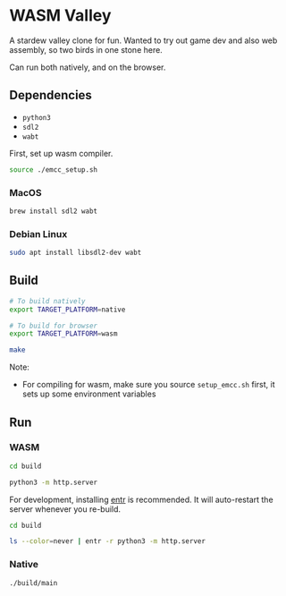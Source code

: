 # WASM Valley

A stardew valley clone for fun. Wanted to try out game dev and also web assembly, so
two birds in one stone here.

Can run both natively, and on the browser.

## Dependencies

* `python3`
* `sdl2`
* `wabt`

First, set up wasm compiler.

```bash
source ./emcc_setup.sh
```

### MacOS

```bash
brew install sdl2 wabt
```

### Debian Linux

```bash
sudo apt install libsdl2-dev wabt
```

## Build

```bash
# To build natively
export TARGET_PLATFORM=native

# To build for browser
export TARGET_PLATFORM=wasm

make
```

Note:
* For compiling for wasm, make sure you source `setup_emcc.sh`
  first, it sets up some environment variables


## Run

### WASM

```bash
cd build

python3 -m http.server
```

For development, installing [entr](https://github.com/clibs/entr) is recommended.
It will auto-restart the server whenever you re-build.

```bash
cd build

ls --color=never | entr -r python3 -m http.server
```

### Native

```bash
./build/main
```

